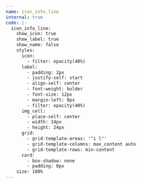 ```yaml
---
name: icon_info_line
internal: true
code: |-
  icon_info_line:
    show_icon: true
    show_label: true
    show_name: false
    styles:
      icon:
        - filter: opacity(40%)
      label:
        - padding: 2px
        - justify-self: start
        - align-self: center
        - font-weight: bolder
        - font-size: 12px
        - margin-left: 0px
        - filter: opacity(40%)
      img_cell:
        - place-self: center
        - width: 14px
        - height: 24px
      grid:
        - grid-template-areas: '"i l"'
        - grid-template-columns: max_content auto
        - grid-template-rows: min-content
      card:
        - box-shadow: none
        - padding: 0px
    size: 100%
---
```

